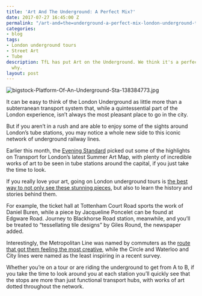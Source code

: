 ```yaml
---
title: 'Art And The Underground: A Perfect Mix?'
date: 2017-07-27 16:45:00 Z
permalink: "/art-and=the=underground-a-perfect-mix-london-underground-tours/"
categories:
- blog
tags:
- London underground tours
- Street Art
- Tube
description: TfL has put Art on the Underground. We think it's a perfect match - here's
  why.
layout: post
---
```


![bigstock-Platform-Of-An-Underground-Sta-138384773.jpg](/uploads/bigstock-Platform-Of-An-Underground-Sta-138384773.jpg)

It can be easy to think of the London Underground as little more than a subterranean transport system that, while a quintessential part of the London experience, isn’t always the most pleasant place to go in the city.

But if you aren’t in a rush and are able to enjoy some of the sights around London’s tube stations, you may notice a whole new side to this iconic network of underground railway lines.

Earlier this month, the [Evening Standard](http://www.standard.co.uk/goingout/arts/london-summer-art-map-a-guide-to-spotting-art-when-youre-out-and-about-in-the-capital-a3579306.html) picked out some of the highlights on Transport for London’s latest Summer Art Map, with plenty of incredible works of art to be seen in tube stations around the capital, if you just take the time to look.

If you really love your art, going on London underground tours is [the best way to not only see these stunning pieces](https://www.insider-london.co.uk/), but also to learn the history and stories behind them.

For example, the ticket hall at Tottenham Court Road sports the work of Daniel Buren, while a piece by Jacqueline Poncelet can be found at Edgware Road. Journey to Blackhorse Road station, meanwhile, and you’ll be treated to “tessellating tile designs” by Giles Round, the newspaper added. 

Interestingly, the Metropolitan Line was named by commuters as the [route that got them feeling the most creative](https://www.insider-london.co.uk/london-underground-tours-which-tube-lines-provide-the-greatest-inspiration/), while the Circle and Waterloo and City lines were named as the least inspiring in a recent survey. 

Whether you’re on a tour or are riding the underground to get from A to B, if you take the time to look around you at each station you’ll quickly see that the stops are more than just functional transport hubs, with works of art dotted throughout the network. 
